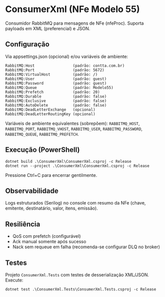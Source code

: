 # ConsumerXml (NFe Modelo 55)

Consumidor RabbitMQ para mensagens de NFe (nfeProc). Suporta payloads em XML (preferencial) e JSON.

## Configuração

Via appsettings.json (opcional) e/ou variáveis de ambiente:

```
RabbitMQ:Host                 (padrão: contta.com.br)
RabbitMQ:Port                 (padrão: 5672)
RabbitMQ:VirtualHost          (padrão: /)
RabbitMQ:User                 (padrão: guest)
RabbitMQ:Password             (padrão: guest)
RabbitMQ:Queue                (padrão: Modelo55)
RabbitMQ:Prefetch             (padrão: 20)
RabbitMQ:Durable              (padrão: false)
RabbitMQ:Exclusive            (padrão: false)
RabbitMQ:AutoDelete           (padrão: false)
RabbitMQ:DeadLetterExchange   (opcional)
RabbitMQ:DeadLetterRoutingKey (opcional)
```

Variáveis de ambiente equivalentes (sobrepõem): `RABBITMQ_HOST`, `RABBITMQ_PORT`, `RABBITMQ_VHOST`, `RABBITMQ_USER`, `RABBITMQ_PASSWORD`, `RABBITMQ_QUEUE`, `RABBITMQ_PREFETCH`.

## Execução (PowerShell)

```
dotnet build .\ConsumerXml\ConsumerXml.csproj -c Release
dotnet run --project .\ConsumerXml\ConsumerXml.csproj -c Release
```

Pressione Ctrl+C para encerrar gentilmente.

## Observabilidade

Logs estruturados (Serilog) no console com resumo da NFe (chave, emitente, destinatário, valor, itens, emissão).

## Resiliência

- QoS com prefetch (configurável)
- Ack manual somente após sucesso
- Nack sem requeue em falha (recomenda-se configurar DLQ no broker)

## Testes

Projeto `ConsumerXml.Tests` com testes de desserialização XML/JSON. Execute:

```
dotnet test .\ConsumerXml.Tests\ConsumerXml.Tests.csproj -c Release
```
